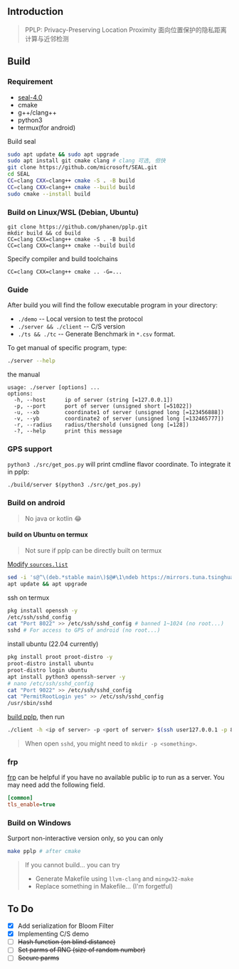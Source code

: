 ## Introduction
> PPLP: Privacy-Preserving Location Proximity
面向位置保护的隐私距离计算与近邻检测


## Build

### Requirement
- [seal-4.0](https://github.com/microsoft/SEAL.git)
- cmake
- g++/clang++
- python3
- termux(for android)

Build seal
```bash
sudo apt update && sudo apt upgrade
sudo apt install git cmake clang # clang 可选, 但快
git clone https://github.com/microsoft/SEAL.git
cd SEAL
CC=clang CXX=clang++ cmake -S . -B build
CC=clang CXX=clang++ cmake --build build
sudo cmake --install build
```


### Build on Linux/WSL (Debian, Ubuntu)
```
git clone https://github.com/phanen/pplp.git
mkdir build && cd build
CC=clang CXX=clang++ cmake -S . -B build
CC=clang CXX=clang++ cmake --build build
```

Specify compiler and build toolchains
```
CC=clang CXX=clang++ cmake .. -G=...
```


### Guide
After build you will find the follow executable program in your directory:
- `./demo` -- Local version to test the protocol
- `./server && ./client` -- C/S version
- `./ts && ./tc` -- Generate Benchmark in `*.csv` format.

To get manual of specific program, type:
```bash
./server --help
```
the manual
```
usage: ./server [options] ... 
options:
  -h, --host      ip of server (string [=127.0.0.1])
  -p, --port      port of server (unsigned short [=51022])
  -u, --xb        coordinate1 of server (unsigned long [=123456888])
  -v, --yb        coordinate2 of server (unsigned long [=132465777])
  -r, --radius    radius/thershold (unsigned long [=128])
  -?, --help      print this message
```


### GPS support
`python3 ./src/get_pos.py` will print cmdline flavor coordinate.
To integrate it in pplp:
```
./build/server $(python3 ./src/get_pos.py)
```

### Build on android
> No java or kotlin :joy:

#### build on Ubuntu on termux
> Not sure if pplp can be directly built on termux

[Modify `sources.list`](https://mirrors.tuna.tsinghua.edu.cn/help/termux/)
```bash
sed -i 's@^\(deb.*stable main\)$@#\1\ndeb https://mirrors.tuna.tsinghua.edu.cn/termux/apt/termux-main stable main@' $PREFIX/etc/apt/sources.list
apt update && apt upgrade
```
ssh on termux
```bash
pkg install openssh -y
/etc/ssh/sshd_config
cat "Port 8022" >> /etc/ssh/sshd_config # banned 1~1024 (no root...)
sshd # For access to GPS of android (no root...)
```
install ubuntu (22.04 currently)
```bash
pkg install proot proot-distro -y 
proot-distro install ubuntu
proot-distro login ubuntu
apt install python3 openssh-server -y
# nano /etc/ssh/sshd_config
cat "Port 9022" >> /etc/ssh/sshd_config 
cat "PermitRootLogin yes" >> /etc/ssh/sshd_config 
/usr/sbin/sshd
```
[build pplp](#build-on-linuxwsl-debian-ubuntu), then run
```bash
./client -h <ip of server> -p <port of server> $(ssh user127.0.0.1 -p 8022 "termux-location" | python3 get_pos_mobile.py)
```

> When open `sshd`, you might need to `mkdir -p <something>`.

### frp
[frp](https://github.com/fatedier/frp) can be helpful if you have no available public ip to run as a server.
You may need add the following field.
```ini
[common]
tls_enable=true
```


### Build on Windows
Surport non-interactive version only, so you can only
```bash
make pplp # after cmake
```

> If you cannot build... you can try
>   - Generate Makefile using `llvm-clang` and `mingw32-make`
>   - Replace something in Makefile... (I'm forgetful)


## To Do
- [x] Add serialization for Bloom Filter
- [x] Implementing C/S demo 
- [ ] ~~Hash function (on blind distance)~~
- [ ] ~~Set parms of RNG (size of random number)~~
- [ ] ~~Secure parms~~
